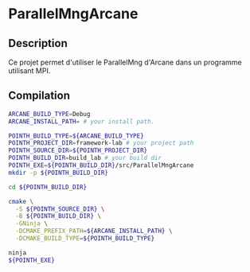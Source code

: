 # ParallelMngArcane

## Description
Ce projet permet d'utiliser le ParallelMng d'Arcane dans un programme
utilisant MPI.

## Compilation
```sh
ARCANE_BUILD_TYPE=Debug
ARCANE_INSTALL_PATH= # your install path.

POINTH_BUILD_TYPE=${ARCANE_BUILD_TYPE}
POINTH_PROJECT_DIR=framework-lab # your project path
POINTH_SOURCE_DIR=${POINTH_PROJECT_DIR}
POINTH_BUILD_DIR=build_lab # your build dir
POINTH_EXE=${POINTH_BUILD_DIR}/src/ParallelMngArcane
mkdir -p ${POINTH_BUILD_DIR}

cd ${POINTH_BUILD_DIR}

cmake \
  -S ${POINTH_SOURCE_DIR} \
  -B ${POINTH_BUILD_DIR} \
  -GNinja \
  -DCMAKE_PREFIX_PATH=${ARCANE_INSTALL_PATH} \
  -DCMAKE_BUILD_TYPE=${POINTH_BUILD_TYPE}

ninja
${POINTH_EXE}
```
